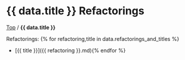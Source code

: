 # {{ data.title }} Refactorings

[Top](../) / **{{ data.title }}**

Refactorings:
{% for refactoring,title in data.refactorings_and_titles %}
* [{{ title }}]({{ refactoring }}.md){% endfor %}
